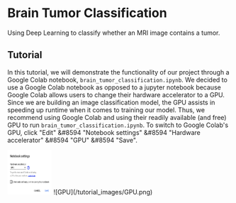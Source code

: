 # Brain Tumor Classification
Using Deep Learning to classify whether an MRI image contains a tumor.


## Tutorial

In this tutorial, we will demonstrate the functionality of our project through a Google Colab notebook, `brain_tumor_classification.ipynb`. We decided to use a Google Colab notebook as opposed to a jupyter notebook because Google Colab allows users to change their hardware accelerator to a GPU. Since we are building an image classification model, the GPU assists in speeding up runtime when it comes to training our model. Thus, we recommend using Google Colab and using their readily available (and free) GPU to run `brain_tumor_classification.ipynb`. To switch to Google Colab's GPU, click "Edit" &#8594 "Notebook settings" &#8594 "Hardware accelerator" &#8594 "GPU" &#8594 "Save". 


<img src="/tutorial_images/GPU.png" width="100" height="100">
![GPU](/tutorial_images/GPU.png)

